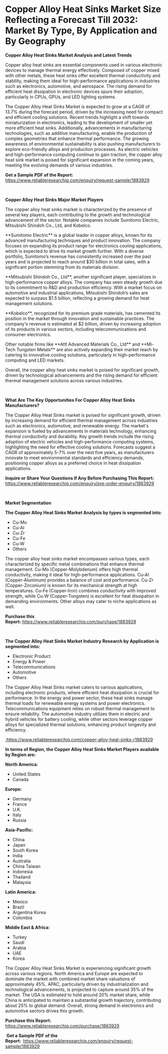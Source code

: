 <p><h1>Copper Alloy Heat Sinks Market Size Reflecting a Forecast Till 2032: Market By Type, By Application and By Geography</h1></p><p><strong>Copper Alloy Heat Sinks Market Analysis and Latest Trends</strong></p>
<p><p>Copper alloy heat sinks are essential components used in various electronic devices to manage thermal energy effectively. Composed of copper mixed with other metals, these heat sinks offer excellent thermal conductivity and stability, making them ideal for high-performance applications in industries such as electronics, automotive, and aerospace. The rising demand for efficient heat dissipation in electronic devices spurs their adoption, particularly in CPUs, GPUs, and LED lighting systems.</p><p>The Copper Alloy Heat Sinks Market is expected to grow at a CAGR of 13.7% during the forecast period, driven by the increasing need for compact and efficient cooling solutions. Recent trends highlight a shift towards miniaturization in electronics, leading to the development of smaller yet more efficient heat sinks. Additionally, advancements in manufacturing technologies, such as additive manufacturing, enable the production of complex geometries that enhance thermal performance. The growing awareness of environmental sustainability is also pushing manufacturers to explore eco-friendly alloys and production processes. As electric vehicles and high-performance computing continue to gain traction, the copper alloy heat sink market is poised for significant expansion in the coming years, meeting the evolving demands of various industries.</p></p>
<p><strong>Get a Sample PDF of the Report:&nbsp;</strong> <a href="https://www.reliableresearchiq.com/enquiry/request-sample/1883929?utm_campaign=2333&utm_medium=2&utm_source=Github&utm_content=ia&utm_term=12042025&utm_id=copper-alloy-heat-sinks">https://www.reliableresearchiq.com/enquiry/request-sample/1883929</a></p>
<p>&nbsp;</p>
<p><strong>Copper Alloy Heat Sinks Major Market Players</strong></p>
<p><p>The copper alloy heat sinks market is characterized by the presence of several key players, each contributing to the growth and technological advancement of the sector. Notable companies include Sumitomo Electric, Mitsubishi Shindoh Co., Ltd, and Kobelco. </p><p>**Sumitomo Electric** is a global leader in copper alloys, known for its advanced manufacturing techniques and product innovation. The company focuses on expanding its product range for electronics cooling applications, which is expected to drive its market growth further. With a diverse portfolio, Sumitomo’s revenue has consistently increased over the past years and is projected to reach around $30 billion in total sales, with a significant portion stemming from its materials division.</p><p>**Mitsubishi Shindoh Co., Ltd**, another significant player, specializes in high-performance copper alloys. The company has seen steady growth due to its commitment to R&D and production efficiency. With a market focus on automotive and industrial applications, Mitsubishi Shindoh’s sales are expected to surpass $1.5 billion, reflecting a growing demand for heat management solutions.</p><p>**Kobelco**, recognized for its premium grade materials, has cemented its position in the market through innovation and sustainable practices. The company's revenue is estimated at $2 billion, driven by increasing adoption of its products in various sectors, including telecommunications and consumer electronics. </p><p>Other notable firms like **Attl Advanced Materials Co., Ltd** and **Mi-Tech Tungsten Metals** are also actively expanding their market reach by catering to innovative cooling solutions, particularly in high-performance computing and LED markets.</p><p>Overall, the copper alloy heat sinks market is poised for significant growth, driven by technological advancements and the rising demand for efficient thermal management solutions across various industries.</p></p>
<p>&nbsp;</p>
<p><strong>What Are The Key Opportunities For Copper Alloy Heat Sinks Manufacturers?</strong></p>
<p><p>The Copper Alloy Heat Sinks market is poised for significant growth, driven by increasing demand for efficient thermal management across industries such as electronics, automotive, and renewable energy. The market's expansion is fueled by advancements in materials technology, enhancing thermal conductivity and durability. Key growth trends include the rising adoption of electric vehicles and high-performance computing systems, highlighting the need for effective cooling solutions. Forecasts suggest a CAGR of approximately 5-7% over the next five years, as manufacturers innovate to meet environmental standards and efficiency demands, positioning copper alloys as a preferred choice in heat dissipation applications.</p></p>
<p><strong>Inquire or Share Your Questions If Any Before Purchasing This Report:</strong> <a href="https://www.reliableresearchiq.com/enquiry/pre-order-enquiry/1883929?utm_campaign=2333&utm_medium=2&utm_source=Github&utm_content=ia&utm_term=12042025&utm_id=copper-alloy-heat-sinks">https://www.reliableresearchiq.com/enquiry/pre-order-enquiry/1883929</a></p>
<p>&nbsp;</p>
<p><strong>Market Segmentation</strong></p>
<p><strong>The Copper Alloy Heat Sinks Market Analysis by types is segmented into:</strong></p>
<p><ul><li>Cu-Mo</li><li>Cu-Al</li><li>Cu-Zr</li><li>Cu-Fe</li><li>Cu-W</li><li>Others</li></ul></p>
<p><p>The copper alloy heat sinks market encompasses various types, each characterized by specific metal combinations that enhance thermal management. Cu-Mo (Copper-Molybdenum) offers high thermal conductivity, making it ideal for high-performance applications. Cu-Al (Copper-Aluminum) provides a balance of cost and performance. Cu-Zr (Copper-Zirconium) is known for its mechanical strength at high temperatures. Cu-Fe (Copper-Iron) combines conductivity with improved strength, while Cu-W (Copper-Tungsten) is excellent for heat dissipation in demanding environments. Other alloys may cater to niche applications as well.</p></p>
<p><strong>Purchase this Report:&nbsp;</strong><a href="https://www.reliableresearchiq.com/purchase/1883929?utm_campaign=2333&utm_medium=2&utm_source=Github&utm_content=ia&utm_term=12042025&utm_id=copper-alloy-heat-sinks">https://www.reliableresearchiq.com/purchase/1883929</a></p>
<p>&nbsp;</p>
<p><strong>The Copper Alloy Heat Sinks Market Industry Research by Application is segmented into:</strong></p>
<p><ul><li>Electronic Product</li><li>Energy & Power</li><li>Telecommunications</li><li>Automotive</li><li>Others</li></ul></p>
<p><p>The Copper Alloy Heat Sinks market caters to various applications, including electronic products, where efficient heat dissipation is crucial for performance. In the energy and power sector, these heat sinks manage thermal loads for renewable energy systems and power electronics. Telecommunications equipment relies on robust thermal management to ensure reliability. The automotive industry utilizes them in electric and hybrid vehicles for battery cooling, while other sectors leverage copper alloys for specialized thermal solutions, enhancing product longevity and efficiency.</p></p>
<p><a href="https://www.reliableresearchiq.com/copper-alloy-heat-sinks-r1883929?utm_campaign=2333&utm_medium=2&utm_source=Github&utm_content=ia&utm_term=12042025&utm_id=copper-alloy-heat-sinks">&nbsp;https://www.reliableresearchiq.com/copper-alloy-heat-sinks-r1883929</a></p>
<p><strong>In terms of Region, the Copper Alloy Heat Sinks Market Players available by Region are:</strong></p>
<p>
    <p> <strong> North America: </strong>
        <ul>
            <li>United States</li>
            <li>Canada</li>
        </ul>
        </p> 
    <p> <strong> Europe: </strong>
        <ul>
            <li>Germany</li>
            <li>France</li>
            <li>U.K.</li>
            <li>Italy</li>
            <li>Russia</li>
        </ul>
        </p> 
    <p> <strong> Asia-Pacific: </strong>
        <ul>
            <li>China</li>
            <li>Japan</li>
            <li>South Korea</li>
            <li>India</li>
            <li>Australia</li>
            <li>China Taiwan</li>
            <li>Indonesia</li>
            <li>Thailand</li>
            <li>Malaysia</li>
        </ul>
        </p> 
    <p> <strong> Latin America: </strong>
        <ul>
            <li>Mexico</li>
            <li>Brazil</li>
            <li>Argentina Korea</li>
            <li>Colombia</li>
        </ul>
        </p> 
    <p> <strong> Middle East & Africa: </strong>
        <ul>
            <li>Turkey</li>
            <li>Saudi</li>
            <li>Arabia</li>
            <li>UAE</li>
            <li>Korea</li>
        </ul>
    </p>
    </p>
<p><p>The Copper Alloy Heat Sinks Market is experiencing significant growth across various regions. North America and Europe are expected to dominate the market with combined market share valuations of approximately 45%. APAC, particularly driven by industrialization and technological advancements, is projected to capture around 35% of the market. The USA is estimated to hold around 20% market share, while China is anticipated to maintain a substantial growth trajectory, contributing about 25% to global demand. Overall, strong demand in electronics and automotive sectors drives this growth.</p></p>
<p><strong>Purchase this Report: </strong><a href="https://www.reliableresearchiq.com/purchase/1883929?utm_campaign=2333&utm_medium=2&utm_source=Github&utm_content=ia&utm_term=12042025&utm_id=copper-alloy-heat-sinks">https://www.reliableresearchiq.com/purchase/1883929</a></p>
<p>&nbsp;<strong>Get a Sample PDF of the Report:&nbsp;&nbsp;</strong><a href="https://www.reliableresearchiq.com/enquiry/request-sample/1883929?utm_campaign=2333&utm_medium=2&utm_source=Github&utm_content=ia&utm_term=12042025&utm_id=copper-alloy-heat-sinks">https://www.reliableresearchiq.com/enquiry/request-sample/1883929</a></p>
<p><strong></strong></p>
<p><p></p><p></p><p></p></p>